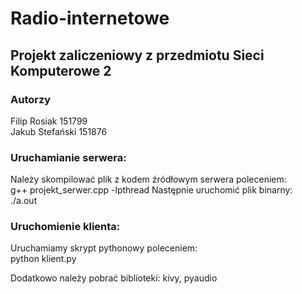 # Radio-internetowe
## Projekt zaliczeniowy z przedmiotu Sieci Komputerowe 2  
### Autorzy
Filip Rosiak 151799  
Jakub Stefański 151876  

### Uruchamianie serwera:
Należy skompilować plik z kodem źródłowym serwera poleceniem:  
g++ projekt_serwer.cpp -lpthread 
Następnie uruchomić plik binarny:  
./a.out  

### Uruchomienie klienta:  
Uruchamiamy skrypt pythonowy poleceniem:  
python klient.py  

Dodatkowo należy pobrać biblioteki: kivy, pyaudio
